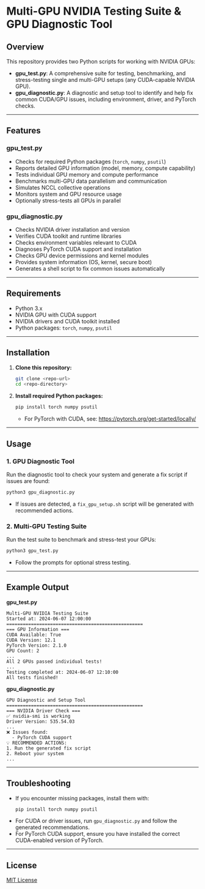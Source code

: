 # Multi-GPU NVIDIA Testing Suite & GPU Diagnostic Tool

## Overview
This repository provides two Python scripts for working with NVIDIA GPUs:

- **gpu_test.py**: A comprehensive suite for testing, benchmarking, and stress-testing single and multi-GPU setups (any CUDA-capable NVIDIA GPU).
- **gpu_diagnostic.py**: A diagnostic and setup tool to identify and help fix common CUDA/GPU issues, including environment, driver, and PyTorch checks.

---

## Features
### gpu_test.py
- Checks for required Python packages (`torch`, `numpy`, `psutil`)
- Reports detailed GPU information (model, memory, compute capability)
- Tests individual GPU memory and compute performance
- Benchmarks multi-GPU data parallelism and communication
- Simulates NCCL collective operations
- Monitors system and GPU resource usage
- Optionally stress-tests all GPUs in parallel

### gpu_diagnostic.py
- Checks NVIDIA driver installation and version
- Verifies CUDA toolkit and runtime libraries
- Checks environment variables relevant to CUDA
- Diagnoses PyTorch CUDA support and installation
- Checks GPU device permissions and kernel modules
- Provides system information (OS, kernel, secure boot)
- Generates a shell script to fix common issues automatically

---

## Requirements
- Python 3.x
- NVIDIA GPU with CUDA support
- NVIDIA drivers and CUDA toolkit installed
- Python packages: `torch`, `numpy`, `psutil`

---

## Installation
1. **Clone this repository:**
   ```bash
   git clone <repo-url>
   cd <repo-directory>
   ```
2. **Install required Python packages:**
   ```bash
   pip install torch numpy psutil
   ```
   - For PyTorch with CUDA, see: https://pytorch.org/get-started/locally/

---

## Usage
### 1. GPU Diagnostic Tool
Run the diagnostic tool to check your system and generate a fix script if issues are found:
```bash
python3 gpu_diagnostic.py
```
- If issues are detected, a `fix_gpu_setup.sh` script will be generated with recommended actions.

### 2. Multi-GPU Testing Suite
Run the test suite to benchmark and stress-test your GPUs:
```bash
python3 gpu_test.py
```
- Follow the prompts for optional stress testing.

---

## Example Output
**gpu_test.py**
```
Multi-GPU NVIDIA Testing Suite
Started at: 2024-06-07 12:00:00
==================================================
=== GPU Information ===
CUDA Available: True
CUDA Version: 12.1
PyTorch Version: 2.1.0
GPU Count: 2
...
All 2 GPUs passed individual tests!
...
Testing completed at: 2024-06-07 12:10:00
All tests finished!
```

**gpu_diagnostic.py**
```
GPU Diagnostic and Setup Tool
==================================================
=== NVIDIA Driver Check ===
✅ nvidia-smi is working
Driver Version: 535.54.03
...
❌ Issues found:
  - PyTorch CUDA support
💡 RECOMMENDED ACTIONS:
1. Run the generated fix script
2. Reboot your system
...
```

---

## Troubleshooting
- If you encounter missing packages, install them with:
  ```bash
  pip install torch numpy psutil
  ```
- For CUDA or driver issues, run `gpu_diagnostic.py` and follow the generated recommendations.
- For PyTorch CUDA support, ensure you have installed the correct CUDA-enabled version of PyTorch.

---

## License
[MIT License](LICENSE)
